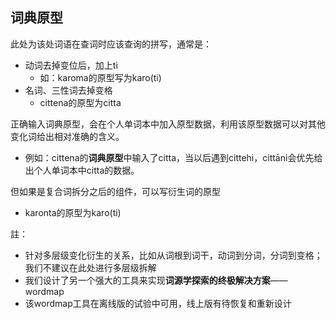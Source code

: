 ## 词典原型
此处为该处词语在查词时应该查询的拼写，通常是：
- 动词去掉变位后，加上ti
  - 如：karoma的原型写为karo(ti)
- 名词、三性词去掉变格
  - cittena的原型为citta

正确输入词典原型，会在个人单词本中加入原型数据，利用该原型数据可以对其他变化词给出相对准确的含义。
- 例如：cittena的**词典原型**中输入了citta，当以后遇到cittehi，cittāni会优先给出个人单词本中citta的数据。

但如果是复合词拆分之后的组件，可以写衍生词的原型
- karonta的原型为karo(ti)


註：
- 针对多层级变化衍生的关系，比如从词根到词干，动词到分词，分词到变格；我们不建议在此处进行多层级拆解
- 我们设计了另一个强大的工具来实现**词源学探索的终极解决方案**——wordmap
- 该wordmap工具在离线版的试验中可用，线上版有待恢复和重新设计